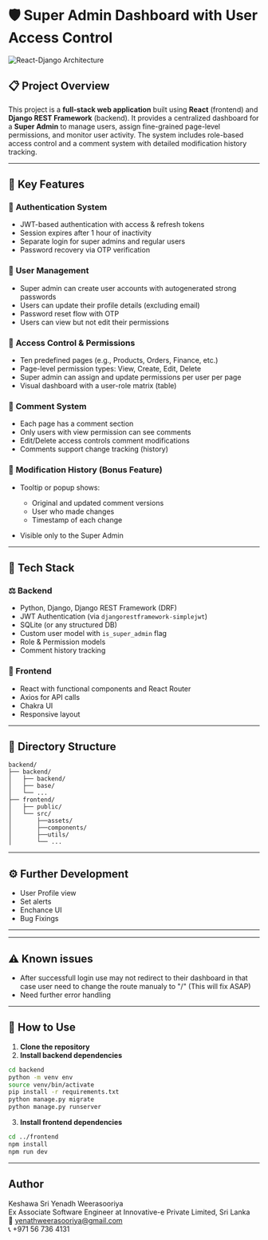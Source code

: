 # 🛡️ Super Admin Dashboard with User Access Control

![React-Django Architecture](https://cdn-blog.lawrencemcdaniel.com/wp-content/uploads/2022/01/28173906/django-with-react-1.png)

## 📋 Project Overview

This project is a **full-stack web application** built using **React** (frontend) and **Django REST Framework** (backend). It provides a centralized dashboard for a **Super Admin** to manage users, assign fine-grained page-level permissions, and monitor user activity. The system includes role-based access control and a comment system with detailed modification history tracking.

---

## 🎯 Key Features

### 🔐 **Authentication System**

* JWT-based authentication with access & refresh tokens
* Session expires after 1 hour of inactivity
* Separate login for super admins and regular users
* Password recovery via OTP verification

### 👤 **User Management**

* Super admin can create user accounts with autogenerated strong passwords
* Users can update their profile details (excluding email)
* Password reset flow with OTP
* Users can view but not edit their permissions

### 📒 **Access Control & Permissions**

* Ten predefined pages (e.g., Products, Orders, Finance, etc.)
* Page-level permission types: View, Create, Edit, Delete
* Super admin can assign and update permissions per user per page
* Visual dashboard with a user-role matrix (table)

### 💬 **Comment System**

* Each page has a comment section
* Only users with view permission can see comments
* Edit/Delete access controls comment modifications
* Comments support change tracking (history)

### 📜 **Modification History (Bonus Feature)**

* Tooltip or popup shows:

  * Original and updated comment versions
  * User who made changes
  * Timestamp of each change
* Visible only to the Super Admin

---

## 🧱 Tech Stack

### ⚖️ Backend

* Python, Django, Django REST Framework (DRF)
* JWT Authentication (via `djangorestframework-simplejwt`)
* SQLite (or any structured DB)
* Custom user model with `is_super_admin` flag
* Role & Permission models
* Comment history tracking

### 🎨 Frontend

* React with functional components and React Router
* Axios for API calls
* Chakra UI
* Responsive layout

---

## 📁 Directory Structure

```
backend/
├── backend/
│   ├── backend/
│   ├── base/
│   └── ...
├── frontend/
│   ├── public/
│   └── src/
│       ├──assets/   
│       ├──components/  
│       ├──utils/
│       └── ...

```

---

## ⚙️ Further Development
* User Profile view
* Set alerts
* Enchance UI
* Bug Fixings 


---

---

## ⚠️ Known issues
* After successfull login use may not redirect to their dashboard in that case user need to change the route manualy to "/" (This will fix ASAP) 
* Need further error handling


---

## 🚀 How to Use

1. **Clone the repository**
2. **Install backend dependencies**

```bash
cd backend
python -m venv env
source venv/bin/activate
pip install -r requirements.txt
python manage.py migrate
python manage.py runserver
```

3. **Install frontend dependencies**

```bash
cd ../frontend
npm install
npm run dev
```
---
## Author
Keshawa Sri Yenadh Weerasooriya  
Ex Associate Software Engineer at Innovative-e Private Limited, Sri Lanka  
📧 yenathweerasooriya@gmail.com  
📞 +971 56 736 4131
